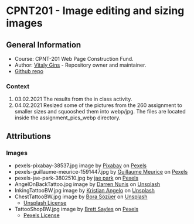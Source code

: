 # CPNT201 - Image editing and sizing images
## General Information
* Course: CPNT-201 Web Page Construction Fund.
* Author: [Vitaly Gins](https://github.com/gvitaly87) - Repository owner and maintainer.
* [Github repo](https://github.com/gvitaly87/in-class-images)

### Context
1. 03.02.2021 The results from the in class activity. 
2. 04.02.2021 Resized some of the pictures from the 260 assignment to smaller sizes and squooshed them into webp/jpg. The files are located inside the assignment_pics_webp directory.

## Attributions
### Images
* pexels-pixabay-38537.jpg image by [Pixabay](https://www.pexels.com/@pixabay) on [Pexels](https://www.pexels.com/photo/empty-road-between-trees-38537/)
* pexels-guillaume-meurice-1591447.jpg by [Guillaume Meurice](https://www.pexels.com/@sliceisop) on [Pexels](https://www.pexels.com/photo/photography-of-fall-trees-1591447/)
* pexels-jae-park-3802510.jpg by [jae park](https://www.pexels.com/@jae-park-741708) on [Pexels](https://www.pexels.com/photo/photo-of-black-lamborghini-3802510/)
* AngelOnBackTattoo.jpg image by [Darren Nunis](https://unsplash.com/@dnunis) on [Unsplash](https://unsplash.com/photos/ftoD84_RRdM)
* InkingTattooBW.jpg image by [Kristian Angelo](https://unsplash.com/@kgadia87) on [Unsplash](https://unsplash.com/photos/xyJZvUL4_TY)
* ChestTattooBW.jpg image by [Bora Sözüer](https://unsplash.com/@ply3) on [Unsplash](https://unsplash.com/photos/F6VB3oH5ovA)
  * [Unsplash License](https://unsplash.com/license)
* TattooShopBW.jpg image by [Brett Sayles](https://www.pexels.com/@brett-sayles) on [Pexels](https://www.pexels.com/photo/grayscale-photo-of-tattoo-neon-signage-2087995/)
  * [Pexels License](https://www.pexels.com/license/)